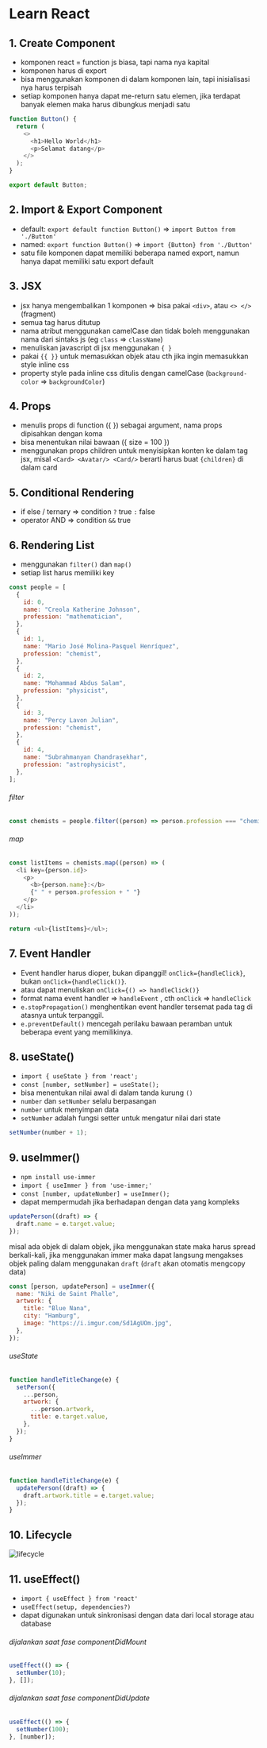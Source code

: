 # Learn React

## 1. Create Component

- komponen react = function js biasa, tapi nama nya kapital
- komponen harus di export
- bisa menggunakan komponen di dalam komponen lain, tapi inisialisasi nya harus terpisah
- setiap komponen hanya dapat me-return satu elemen, jika terdapat banyak elemen maka harus dibungkus menjadi satu

```javascript
function Button() {
  return (
    <>
      <h1>Hello World</h1>
      <p>Selamat datang</p>
    </>
  );
}

export default Button;
```

## 2. Import & Export Component

- default: `export default function Button()` => `import Button from './Button'`
- named: `export function Button()` => `import {Button} from './Button'`
- satu file komponen dapat memiliki beberapa named export, namun hanya dapat memiliki satu export default

## 3. JSX

- jsx hanya mengembalikan 1 komponen => bisa pakai `<div>`, atau `<> </>` (fragment)
- semua tag harus ditutup
- nama atribut menggunakan camelCase dan tidak boleh menggunakan nama dari sintaks js (eg `class` => `className`)
- menuliskan javascript di jsx menggunakan `{ }`
- pakai `{{ }}` untuk memasukkan objek atau cth jika ingin memasukkan style inline css
- property style pada inline css ditulis dengan camelCase (`background-color` => `backgroundColor`)

## 4. Props

- menulis props di function ({ }) sebagai argument, nama props dipisahkan dengan koma
- bisa menentukan nilai bawaan ({ size = 100 })
- menggunakan props children untuk menyisipkan konten ke dalam tag jsx,
  misal `<Card> <Avatar/> <Card/>` berarti harus buat `{children}` di dalam card

## 5. Conditional Rendering

- if else / ternary => condition `?` true `:` false
- operator AND => condition `&&` true

## 6. Rendering List

- menggunakan `filter()` dan `map()`
- setiap list harus memiliki key

```javascript
const people = [
  {
    id: 0,
    name: "Creola Katherine Johnson",
    profession: "mathematician",
  },
  {
    id: 1,
    name: "Mario José Molina-Pasquel Henríquez",
    profession: "chemist",
  },
  {
    id: 2,
    name: "Mohammad Abdus Salam",
    profession: "physicist",
  },
  {
    id: 3,
    name: "Percy Lavon Julian",
    profession: "chemist",
  },
  {
    id: 4,
    name: "Subrahmanyan Chandrasekhar",
    profession: "astrophysicist",
  },
];
```

###### filter

```javascript
const chemists = people.filter((person) => person.profession === "chemist");
```

###### map

```javascript
const listItems = chemists.map((person) => (
  <li key={person.id}>
    <p>
      <b>{person.name}:</b>
      {" " + person.profession + " "}
    </p>
  </li>
));
```

```javascript
return <ul>{listItems}</ul>;
```

## 7. Event Handler

- Event handler harus dioper, bukan dipanggil! `onClick={handleClick}`, bukan `onClick={handleClick()}`.
- atau dapat menuliskan `onClick={() => handleClick()}`
- format nama event handler => `handleEvent` , cth `onClick` => `handleClick`
- `e.stopPropagation()` menghentikan event handler tersemat pada tag di atasnya untuk terpanggil.
- `e.preventDefault()` mencegah perilaku bawaan peramban untuk beberapa event yang memilikinya.

## 8. useState()

- `import { useState } from 'react';`
- `const [number, setNumber] = useState();`
- bisa menentukan nilai awal di dalam tanda kurung `()`
- `number` dan `setNumber` selalu berpasangan
- `number` untuk menyimpan data
- `setNumber` adalah fungsi setter untuk mengatur nilai dari state

```javascript
setNumber(number + 1);
```

## 9. useImmer()

- `npm install use-immer`
- `import { useImmer } from 'use-immer;'`
- `const [number, updateNumber] = useImmer();`
- dapat mempermudah jika berhadapan dengan data yang kompleks

```javascript
updatePerson((draft) => {
  draft.name = e.target.value;
});
```

misal ada objek di dalam objek, jika menggunakan state maka harus spread berkali-kali, jika menggunakan immer maka dapat langsung mengakses objek paling dalam menggunakan `draft` (`draft` akan otomatis mengcopy data)

```javascript
const [person, updatePerson] = useImmer({
  name: "Niki de Saint Phalle",
  artwork: {
    title: "Blue Nana",
    city: "Hamburg",
    image: "https://i.imgur.com/Sd1AgUOm.jpg",
  },
});
```

###### useState

```javascript
function handleTitleChange(e) {
  setPerson({
    ...person,
    artwork: {
      ...person.artwork,
      title: e.target.value,
    },
  });
}
```

###### useImmer

```javascript
function handleTitleChange(e) {
  updatePerson((draft) => {
    draft.artwork.title = e.target.value;
  });
}
```

## 10. Lifecycle

![lifecycle](public/images/lifecycle.png)

## 11. useEffect()

- `import { useEffect } from 'react'`
- `useEffect(setup, dependencies?)`
- dapat digunakan untuk sinkronisasi dengan data dari local storage atau database

###### dijalankan saat fase componentDidMount

```javascript
useEffect(() => {
  setNumber(10);
}, []);
```

###### dijalankan saat fase componentDidUpdate

```javascript
useEffect(() => {
  setNumber(100);
}, [number]);
```
